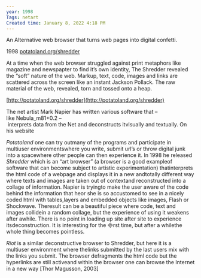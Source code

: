 ```yaml
---
year: 1998
Tags: netart
Created time: January 8, 2022 4:18 PM
---
```

An Alternative web browser that turns web pages into digital confetti.

1998 [potatoland.org/shredder](http://potatoland.org/shredder)

At a time when the web browser struggled against print metaphors like magazine and newspapter to find it’s own identity, The Shredder revealed the “soft” nature of the web. Markup, text, code, images and links are scattered across the screen like an instant Jackson Pollack. The raw material of the web, revealed, torn and tossed onto a heap.

[http://potatoland.org/shredder](http://potatoland.org/shredder)

The net artist Mark Napier has written various software that – like Nebula_m81+0.2 – interprets data from the Net and deconstructs itvisually and textually. On his website

*Potatoland* one can try outmany of the programs and participate in multiuser environmentswhere you write, submit url’s or throw digital junk into a spacewhere other people can then experience it. In 1998 he released *Shredder* which is an “art browser” (a browser is a good exampleof software that can become subject to artistic experimentation) thatinterprets the html code of a webpage and displays it in a new andtotally different way where texts and images are taken out of contextand reconstructed into a collage of information. Napier is tryingto make the user aware of the code behind the information that heor she is so accustomed to see in a nicely coded html with tables,layers and embedded objects like images, Flash or Shockwave. Theresult can be a beautiful piece where code, text and images collidein a random collage, but the experience of using it weakens after awhile. There is no point in loading up site after site to experience itsdeconstruction. It is interesting for the rst time, but after a whilethe whole thing becomes pointless.

*Riot* is a similar deconstructive browser to Shredder, but here it is a multiuser environment where thelinks submitted by the last users mix with the links you submit. The browser defragments the html code but the hyperlinks are still activeand within the browser one can browse the Internet in a new way [Thor Magusson, 2003]
